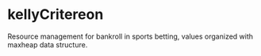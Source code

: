 # kellyCritereon
Resource management for bankroll in sports betting, values organized with maxheap data structure.
